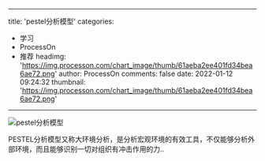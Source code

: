 
---
title: 'pestel分析模型'
categories: 
 - 学习
 - ProcessOn
 - 推荐
headimg: 'https://img.processon.com/chart_image/thumb/61aeba2ee401fd34bea6ae72.png'
author: ProcessOn
comments: false
date: 2022-01-12 09:24:32
thumbnail: 'https://img.processon.com/chart_image/thumb/61aeba2ee401fd34bea6ae72.png'
---

<div>   
<img class="thumb" alt="pestel分析模型" src="https://img.processon.com/chart_image/thumb/61aeba2ee401fd34bea6ae72.png" referrerpolicy="no-referrer">
<p>PESTEL分析模型又称大环境分析，是分析宏观环境的有效工具，不仅能够分析外部环境，而且能够识别一切对组织有冲击作用的力..</p>  
</div>
            